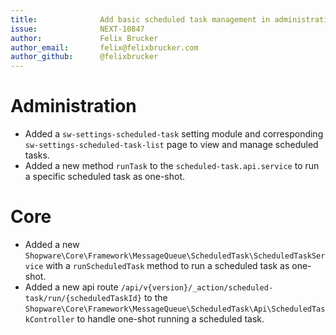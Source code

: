 ```yaml
---
title:              Add basic scheduled task management in administration
issue:              NEXT-10847
author:             Felix Brucker
author_email:       felix@felixbrucker.com
author_github:      @felixbrucker
---
```

# Administration
* Added a `sw-settings-scheduled-task` setting module and corresponding `sw-settings-scheduled-task-list` page to view and manage scheduled tasks.
* Added a new method `runTask` to the `scheduled-task.api.service` to run a specific scheduled task as one-shot.

# Core
* Added a new `Shopware\Core\Framework\MessageQueue\ScheduledTask\ScheduledTaskService` with a `runScheduledTask` method to run a scheduled task as one-shot.
* Added a new api route `/api/v{version}/_action/scheduled-task/run/{scheduledTaskId}` to the `Shopware\Core\Framework\MessageQueue\ScheduledTask\Api\ScheduledTaskController` to handle one-shot running a scheduled task.
